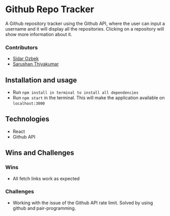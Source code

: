 # Github Repo Tracker

A Github repository tracker using the Github API, where the user can input a username and it will display all the repositories. Clicking on a repository will show more information about it.

### Contributors

- [Sidar Ozbek](https://github.com/sidaroz)
- [Sarushan Thiyakumar](https://github.com/SarushanThiy)

## Installation and usage

- Run `npm install in terminal to install all dependencies`
- Run `npm start` in the terminal. This will make the application available on `localhost:3000`

## Technologies

- React
- Github API

## Wins and Challenges

### Wins

- All fetch links work as expected

### Challenges

- Working with the issue of the Github API rate limit. Solved by using github and pair-programming.
